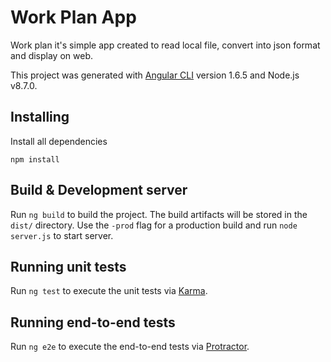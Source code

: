 # Work Plan App

Work plan it's simple app created to read local file, convert into json format and display on web.

This project was generated with [Angular CLI](https://github.com/angular/angular-cli) version 1.6.5 and Node.js v8.7.0.

## Installing

Install all dependencies
```
npm install 
```

## Build & Development server

Run `ng build` to build the project. The build artifacts will be stored in the `dist/` directory. Use the `-prod` flag for a production build and run `node server.js` to start server.

## Running unit tests

Run `ng test` to execute the unit tests via [Karma](https://karma-runner.github.io).

## Running end-to-end tests

Run `ng e2e` to execute the end-to-end tests via [Protractor](http://www.protractortest.org/).
